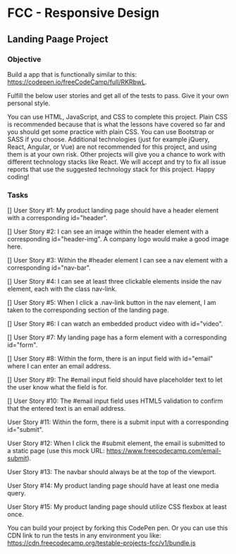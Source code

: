 # FCC - Responsive Design

## Landing Paage Project

### Objective

Build a app that is functionally similar to this: https://codepen.io/freeCodeCamp/full/RKRbwL.

Fulfill the below user stories and get all of the tests to pass. Give it your own personal style.

You can use HTML, JavaScript, and CSS to complete this project. Plain CSS is recommended because that is what the lessons have covered so far and you should get some practice with plain CSS. You can use Bootstrap or SASS if you choose. Additional technologies (just for example jQuery, React, Angular, or Vue) are not recommended for this project, and using them is at your own risk. Other projects will give you a chance to work with different technology stacks like React. We will accept and try to fix all issue reports that use the suggested technology stack for this project. Happy coding!

### Tasks

[] User Story #1: My product landing page should have a header element with a corresponding id="header".

[] User Story #2: I can see an image within the header element with a corresponding id="header-img". A company logo would make a good image here.

[] User Story #3: Within the #header element I can see a nav element with a corresponding id="nav-bar".

[] User Story #4: I can see at least three clickable elements inside the nav element, each with the class nav-link.

[] User Story #5: When I click a .nav-link button in the nav element, I am taken to the corresponding section of the landing page.

[] User Story #6: I can watch an embedded product video with id="video".

[] User Story #7: My landing page has a form element with a corresponding id="form".

[] User Story #8: Within the form, there is an input field with id="email" where I can enter an email address.

[] User Story #9: The #email input field should have placeholder text to let the user know what the field is for.

[] User Story #10: The #email input field uses HTML5 validation to confirm that the entered text is an email address.

User Story #11: Within the form, there is a submit input with a corresponding id="submit".

User Story #12: When I click the #submit element, the email is submitted to a static page (use this mock URL: https://www.freecodecamp.com/email-submit).

User Story #13: The navbar should always be at the top of the viewport.

User Story #14: My product landing page should have at least one media query.

User Story #15: My product landing page should utilize CSS flexbox at least once.

You can build your project by forking this CodePen pen. Or you can use this CDN link to run the tests in any environment you like: https://cdn.freecodecamp.org/testable-projects-fcc/v1/bundle.js